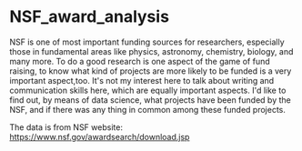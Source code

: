 # NSF_award_analysis

NSF is one of most important funding sources for researchers, especially those in fundamental areas like physics, astronomy, chemistry, biology, and many more. To do a good research is one aspect of the game of fund raising, to know what kind of projects are more likely to be funded is a very important aspect,too. It's not my interest here to talk about writing and communication skills here, which are equally important aspects. I'd like to find out, by means of data science, what projects have been funded by the NSF, and if there was any thing in common among these funded projects.

The data is from NSF website: https://www.nsf.gov/awardsearch/download.jsp
